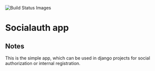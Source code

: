 <img title="Build Status Images" src="https://travis-ci.org/AnaPana/socialauth.svg?branch=master"/>

Socialauth app
==============

Notes
-----

This is the simple app, which can be used in django projects for social authorization or internal registration.
